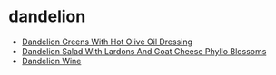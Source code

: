 # dandelion

 * [Dandelion Greens With Hot Olive Oil Dressing](index/d/dandelion-greens-with-hot-olive-oil-dressing-238095.json)
 * [Dandelion Salad With Lardons And Goat Cheese Phyllo Blossoms](index/d/dandelion-salad-with-lardons-and-goat-cheese-phyllo-blossoms-231785.json)
 * [Dandelion Wine](index/d/dandelion-wine-51176210.json)
